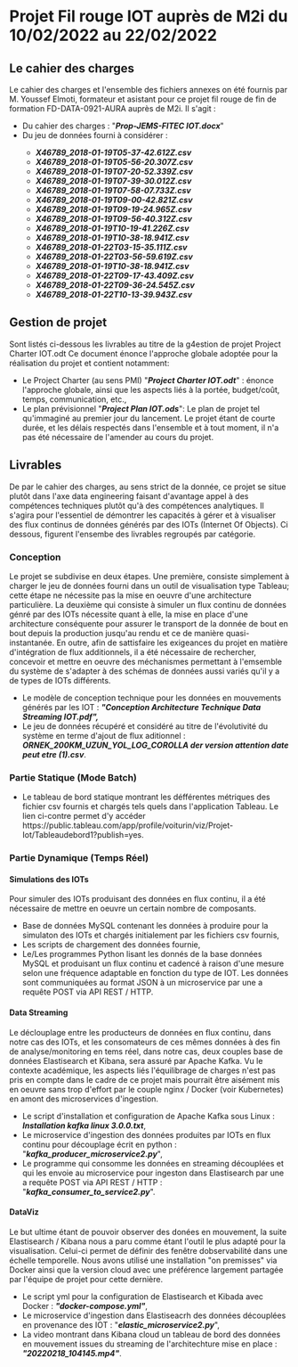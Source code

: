 # Projet Fil rouge IOT auprès de M2i du 10/02/2022 au 22/02/2022

## Le cahier des charges 
Le cahier des charges et l'ensemble des fichiers annexes on été fournis par M. Youssef Elmoti, formateur et asistant pour ce projet fil rouge de fin de formation FD-DATA-0921-AURA auprès de M2i. Il s'agit :
<ul>
<li>Du cahier des charges : "<i><b>Prop-JEMS-FITEC IOT.docx</b></i>" </i></b></li>
<li>Du jeu de données fourni à considérer :</li>
<ul><b><i>
<li>X46789_2018-01-19T05-37-42.612Z.csv</li> 
<li>X46789_2018-01-19T05-56-20.307Z.csv</li> 
<li>X46789_2018-01-19T07-20-52.339Z.csv</li> 
<li>X46789_2018-01-19T07-39-30.012Z.csv</li> 
<li>X46789_2018-01-19T07-58-07.733Z.csv</li> 
<li>X46789_2018-01-19T09-00-42.821Z.csv</li> 
<li>X46789_2018-01-19T09-19-24.965Z.csv</li> 
<li>X46789_2018-01-19T09-56-40.312Z.csv</li> 
<li>X46789_2018-01-19T10-19-41.226Z.csv</li> 
<li>X46789_2018-01-19T10-38-18.941Z.csv</li> 
<li>X46789_2018-01-22T03-15-35.111Z.csv</li> 
<li>X46789_2018-01-22T03-56-59.619Z.csv</li> 
<li>X46789_2018-01-19T10-38-18.941Z.csv</li> 
<li>X46789_2018-01-22T09-17-43.409Z.csv</li> 
<li>X46789_2018-01-22T09-36-24.545Z.csv</li> 
<li>X46789_2018-01-22T10-13-39.943Z.csv</li> 
</ul></b></i>
</ul>

## Gestion de projet
Sont listés ci-dessous les livrables au titre de la g4estion de projet  Project Charter IOT.odt
Ce document énonce l'approche globale adoptée pour la réalisation du projet et contient notamment:

<ul>
    <li> Le Project Charter (au sens PMI) "<i><b>Project Charter IOT.odt</b></i>" : énonce l'approche globale, ainsi que les aspects liés à la portée, budget/coût, temps, communication, etc., </li>
    <li> Le plan prévisionnel "<i><b>Project Plan IOT.ods</b></i>": Le plan de projet tel qu'immaginé au premier jour du lancement. Le projet étant de courte durée, et les délais respectés dans l'ensemble et à tout moment, il n'a pas été nécessaire de l'amender au cours du projet.</li>
</ul>

## Livrables 
De par le cahier des charges, au sens strict de la donnée, ce projet se situe plutôt dans l'axe data engineering faisant d'avantage appel à des compétences techniques plutôt qu'à des compétences analytiques. Il s'agira pour l'essentiel de démontrer les capacités à gérer et à visualiser des flux continus de données générés par des IOTs (Internet Of Objects). Ci dessous, figurent l'ensembe des livrables regroupés par catégorie. 
### Conception
Le projet se subdivise en deux étapes. Une première, consiste simplement à charger le jeu de données fourni dans un outil de visualisation type Tableau; cette étape ne nécessite pas la mise en oeuvre d'une architecture particulière. La deuxième qui consiste à simuler un flux continu de données génré par des IOTs nécessite quant à elle, la mise en place d'une architecture conséquente pour assurer le transport de la donnée de bout en bout depuis la production jusqu'au rendu et ce de manière quasi-instantanée.
En outre, afin de sattisfaire les exigeances du projet en matière d'intégration de flux additionnels, il a été nécessaire de rechercher, concevoir et mettre en oeuvre des méchanismes permettant à l'emsemble du système de s'adapter à des schémas de données aussi variés qu'il y a de types  de IOTs différents. 

<ul>
<li> Le modèle de conception technique pour les données en mouvements générés par les IOT : <i><b>"Conception Architecture Technique Data Streaming IOT.pdf",</i></b></li>
<li> Le jeu de données récupéré et considéré au titre de l'évolutivité du système en terme d'ajout de flux aditionnel : <i><b>ORNEK_200KM_UZUN_YOL_LOG_COROLLA der version attention date peut etre (1).csv</i></b>.</li>
</ul>

### Partie Statique (Mode Batch)
<ul>
<li>Le tableau de bord statique montrant les défférentes métriques des fichier csv fournis et chargés tels quels dans l'application Tableau. Le lien ci-contre permet d'y accéder <a haref=https://public.tableau.com/app/profile/voiturin/viz/Projet-Iot/Tableaudebord1?publish=yes>https://public.tableau.com/app/profile/voiturin/viz/Projet-Iot/Tableaudebord1?publish=yes</a>.</li>
</ul>

### Partie Dynamique (Temps Réel)

#### Simulations des IOTs
Pour simuler des IOTs produisant des données en flux continu, il a été nécessaire de mettre en oeuvre un certain nombre de composants.
<ul>
<li>Base de données MySQL contenant les données à produire pour la simulaton des IOTs et chargés initialement par les fichiers csv fournis,</li>
<li>Les scripts de chargement des données fournie,</li>
<li>Le/Les programmes Python lisant les donnés de la base données MySQL et produisant un flux continu et cadencé à raison d'une mesure selon une fréquence adaptable en fonction du type de IOT. Les données sont communiquées au format JSON à un microservice par une a requête POST via API REST / HTTP.</li>
</ul>

#### Data Streaming
Le déclouplage entre les producteurs de données en flux continu, dans notre cas des IOTs, et les consomateurs de ces mêmes données à des fin de analyse/monitoring en tems réel, dans notre cas,  deux couples base de données Elastisearch et Kibana, sera assuré par Apache Kafka. Vu le contexte académique, les aspects liés l'équilibrage de charges n'est pas pris en compte dans le cadre de ce projet mais pourrait être aisément mis en oeuvre sans trop d'effort par le couple nginx / Docker (voir Kubernetes) en amont des microservices d'ingestion. 
<ul>
<li> Le script d'installation et configuration de Apache Kafka sous Linux : <i><b>Installation kafka linux 3.0.0.txt</i></b>,</li>
<li> Le microservice d'ingestion des données produites par IOTs en flux continu pour découplage écrit en python : "<i><b>kafka_producer_microservice2.py</i></b>",</li>
<li>Le programme qui consomme les données en streaming découplées et qui les envoie au  microservice pour ingeston dans Elastisearch par une a requête POST via API REST / HTTP : "<i><b>kafka_consumer_to_service2.py</i></b>".</li>
</ul>


#### DataViz
Le but ultime étant de pouvoir observer des donées en mouvement,  la suite Elastisearch / Kibana nous a paru comme étant l'outil le plus adapté pour la visualisation. Celui-ci permet de définir des fenêtre dobservabilité dans une échelle temporelle. Nous avons utilisé une installation "on premisses" via Docker ainsi que la version cloud avec une préférence largement partagée par l'équipe de projet pour cette dernière.
<ul>
<li>Le script yml pour la configuration de Elastisearch et Kibada avec Docker : <i><b>"docker-compose.yml"</i></b>,</li>
<li>Le microservice d'ingestion dans Elastiseacrh des données découplées  en provenance des IOT : "<i><b>elastic_microservice2.py</i></b>",</li>
<li>La video montrant dans Kibana cloud un tableau de bord des données en mouvement issues du streaming de l'architechture mise en place : <i><b>"20220218_104145.mp4"</i></b>.</li>
</ul>




